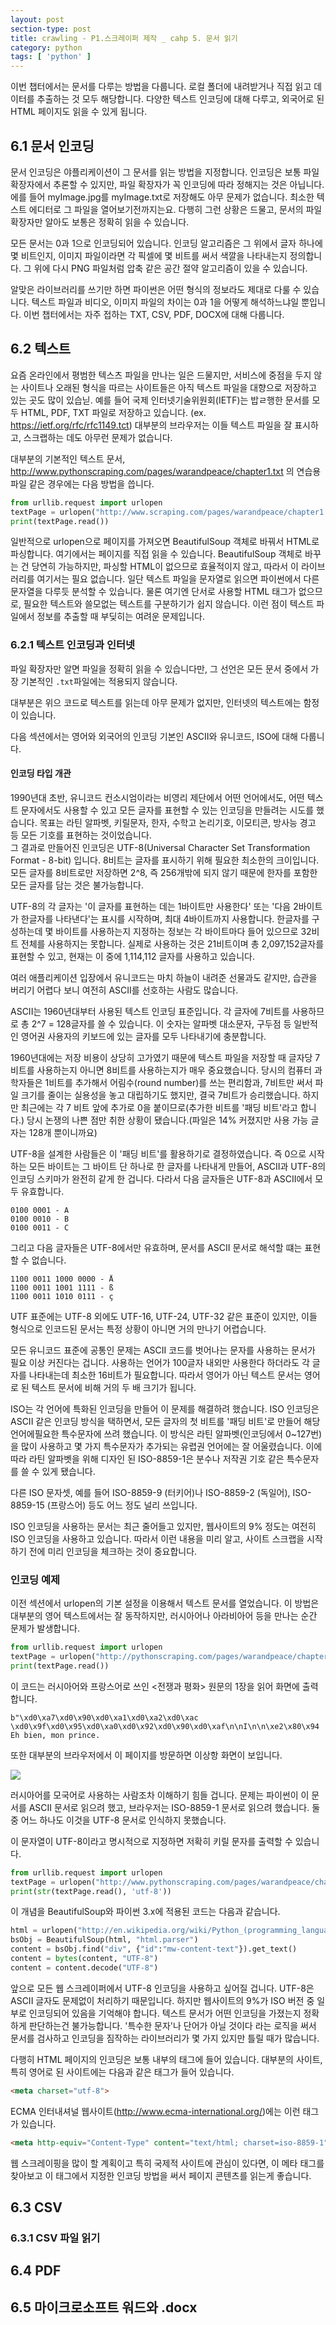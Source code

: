 ```yaml
---
layout: post
section-type: post
title: crawling - P1.스크레이퍼 제작 _ cahp 5. 문서 읽기
category: python
tags: [ 'python' ]
---
```


이번 챕터에서는 문서를 다루는 방법을 다룹니다. 로컬 폴더에 내려받거나 직접 읽고 데이터를 추출하는 것 모두 해당합니다. 다양한 텍스트 인코딩에 대해 다루고, 외국어로 된 HTML 페이지도 읽을 수 있게 됩니다.

## 6.1 문서 인코딩

문서 인코딩은 야플리케이션이 그 문서를 읽는 방법을 지정합니다. 인코딩은 보통 파일 확장자에서 추론할 수 있지만, 파일 확장자가 꼭 인코딩에 따라 정해지는 것은 아닙니다. 에를 들어 myImage.jpg를 myImage.txt로 저장해도 아무 문제가 없습니다. 최소한 텍스트 에디터로 그 파일을 열어보기전까지는요. 다행히 그런 상황은 드물고, 문서의 파일 확장자만 알아도 보통은 정확히 읽을 수 있습니다.  

모든 문서는 0과 1으로 인코딩되어 있습니다. 인코딩 알고리즘은 그 위에서 글자 하나에 몇 비트인지, 이미지 파일이라면 각 픽셀에 몇 비트를 써서 색깔을 나타내는지 정의합니다. 그 위에 다시 PNG 파일처럼 압축 같은 공간 절약 알고리즘이 있을 수 있습니다.  

알맞은 라이브러리를 쓰기만 하면 파이썬은 어떤 형식의 정보라도 제대로 다룰 수 있습니다. 텍스트 파일과 비디오, 이미지 파일의 차이는 0과 1을 어떻게 해석하느냐일 뿐입니다. 이번 챕터에서는 자주 접하는 TXT, CSV, PDF, DOCX에 대해 다룹니다.

## 6.2 텍스트

요즘 온라인에서 평범한 텍스츠 파일을 만나는 일은 드물지만, 서비스에 중점을 두지 않는 사이트나 오래된 형식을 따르는 사이트들은 아직 텍스트 파일을 대향으로 저장하고 있는 곳도 많이 있습닏. 예를 들어 국제 인터넷기술위원회(IETF)는 밥ㄹ행한 문서를 모두 HTML, PDF, TXT 파일로 저장하고 있습니다. (ex. https://ietf.org/rfc/rfc1149.tct) 대부분의 브라우저는 이들 텍스트 파일을 잘 표시하고, 스크랩하는 데도 아무런 문제가 없습니다.  

대부분의 기본적인 텍스트 문서, http://www.pythonscraping.com/pages/warandpeace/chapter1.txt 의 연습용 파일 같은 경우에는 다음 방법을 씁니다.

```python
from urllib.request import urlopen
textPage = urlopen("http://www.scraping.com/pages/warandpeace/chapter1.txt")
print(textPage.read())
```

일반적으로 urlopen으로 페이지를 가져오면 BeautifulSoup 객체로 바꿔서 HTML로 파싱합니다. 여기에서는 페이지를 직접 읽을 수 있습니다. BeautifulSoup 객체로 바꾸는 건 당연히 가능하지만, 파싱할 HTML이 없으므로 효율적이지 않고, 따라서 이 라이브러리를 여기서는 필요 없습니다. 일단 텍스트 파일을 문자열로 읽으면 파이썬에서 다른 문자열을 다루듯 분석할 수 있습니다. 물론 여기엔 단서로 사용할 HTML 태그가 없으므로, 필요한 텍스트와 쓸모없는 텍스트를 구분하기가 쉽지 않습니다. 이런 점이 텍스트 파일에서 정보를 추출할 때 부딪히는 여려운 문제입니다.

### 6.2.1 텍스트 인코딩과 인터넷

파일 확장자만 알면 파일을 정확히 읽을 수 있습니다만, 그 선언은 모든 문서 중에서 가장 기본적인 `.txt`파일에는 적용되지 않습니다.  

대부분은 위으 코드로 텍스트를 읽는데 아무 문제가 없지만, 인터넷의 텍스트에는 함정이 있습니다.  

다음 섹션에서는 영어와 외국어의 인코딩 기본인 ASCII와 유니코드, ISO에 대해 다룹니다.

#### 인코딩 타입 개관

1990년대 초반, 유니코드 컨소시엄이라는 비영리 제단에서 어떤 언어에서도, 어떤 텍스트 문자에서도 사용할 수 있고 모든 글자를 표현할 수 있는 인코딩을 만들려는 시도를 했습니다. 목표는 라틴 알파벳, 키릴문자, 한자, 수학고 논리기호, 이모티콘, 방사능 경고 등 모든 기호를 표현하는 것이었습니다.  
그 결과로 만들어진 인코딩은 UTF-8(Universal Character Set Transformation Format - 8-bit) 입니다. 8비트는 글자를 표시하기 위해 필요한 최소한의 크이입니다. 모든 글자를 8비트로만 저장하면 2^8, 즉 256개밖에 되지 않기 때문에 한자를 포함한 모든 글자를 담는 것은 불가능합니다.  

UTF-8의 각 글자는 '이 글자를 표현하는 데는 1바이트만 사용한다' 또는 '다음 2바이트가 한글자를 나타낸다'는 표시를 시작하며, 최대 4바이트까지 사용합니다. 한글자를 구성하는데 몇 바이트를 사용하는지 지정하는 정보는 각 바이트마다 들어 있으므로 32비트 전체를 사용하지는 못합니다. 실제로 사용하는 것은 21비트이며 총 2,097,152글자를 표현할 수 있고, 현재는 이 중에 1,114,112 글자를 사용하고 있습니다.  

여러 애플리케이션 입장에서 유니코드는 마치 하늘이 내려준 선물과도 같지만, 습관을 버리기 어렵다 보니 여전히 ASCII를 선호하는 사람도 많습니다.  

ASCII는 1960년대부터 사용된 텍스트 인코딩 표준입니다. 각 글자에 7비트를 사용하므로 총 2^7 = 128글자를 쓸 수 있습니다. 이 숫자는 알파벳 대소문자, 구두점 등 일반적인 영어권 사용자의 키보드에 있는 글자를 모두 나타내기에 충분합니다.  

1960년대에는 저장 비용이 상당히 고가였기 때문에 텍스트 파일을 저장할 때 글자당 7비트를 사용하는지 아니면 8비트를 사용하는지가 매우 중요했습니다. 당시의 컴퓨터 과학자들은 1비트를 추가해서 어림수(round number)를 쓰는 편리함과, 7비트만 써서 파일 크기를 줄이는 실용성을 놓고 대립하기도 했지만, 결국 7비트가 승리했습니다. 하지만 최근에는 각 7 비트 앞에 추가로 0을 붙이므로(추가한 비트를 '패딩 비트'라고 합니다.) 당시 논쟁의 나쁜 점만 취한 상황이 됐습니다.(파일은 14% 커졌지만 사용 가능 글자는 128개 뿐이니까요)  

UTF-8을 설계한 사람들은 이 '패딩 비트'를 활용하기로 결정하였습니다. 즉 0으로 시작하는 모든 바이트는 그 바이트 단 하나로 한 글자를 나타내게 만들어, ASCII과 UTF-8의 인코딩 스키마가 완전히 같게 한 겁니다. 다라서 다음 글자들은 UTF-8과 ASCII에서 모두 유효합니다.  

```
0100 0001 - A
0100 0010 - B
0100 0011 - C
```
그리고 다음 글자들은 UTF-8에서만 유효하며, 문서를 ASCII 문서로 해석할 떄는 표현할 수 없습니다.

```
1100 0011 1000 0000 - Å
1100 0011 1001 1111 - ß
1100 0011 1010 0111 - ç
```

UTF 표준에는 UTF-8 외에도 UTF-16,  UTF-24, UTF-32 같은 표준이 있지만, 이들 형식으로 인코드된 문서는 특정 상황이 아니면 거의 만나기 어렵습니다.  

모든 유니코드 표준에 공통인 문제는 ASCII 코드를 벗어나는 문자를 사용하는 문서가 필요 이상 커진다는 겁니다. 사용하는 언어가 100글자 내외만 사용한다 하더라도 각 글자를 나타내는데 최소한 16비트가 필요합니다. 따라서 영어가 아닌 텍스트 문서는 영어로 된 텍스트 문서에 비해 거의 두 배 크기가 됩니다.  

ISO는 각 언어에 특화된 인코딩을 만들어 이 문제를 해결하려 했습니다. ISO 인코딩은 ASCII 같은 인코딩 방식을 택하면서, 모든 글자의 첫 비트를 '패딩 비트'로 만들어 해당 언어에필요한 특수문자에 쓰려 했습니다. 이 방식은 라틴 알파벳(인코딩에서 0~127번)을 많이 사용하고 몇 가지 특수문자가 추가되는 유렵권 언어에는 잘 어울렸습니다. 이에 따라 라틴 알파벳을 위해 디자인 된 ISO-8859-1은 분수나 저작권 기호 같은 특수문자를 쓸 수 있게 됐습니다.  

다른 ISO 문자셋, 예를 들어 ISO-8859-9 (터키어)나 ISO-8859-2 (독일어), ISO-8859-15 (프랑스어) 등도 어느 정도 널리 쓰입니다.  

ISO 인코딩을 사용하는 문서는 최근 줄어들고 있지만, 웹사이트의 9% 정도는 여전히 ISO 인코딩을 사용하고 있습니다. 따라서 이런 내용을 미리 알고, 사이트 스크랩을 시작하기 전에 미리 인코딩을 체크하는 것이 중요합니다.

### 인코딩 예제

이전 섹션에서 urlopen의 기본 설정을 이용해서 텍스트 문서를 열었습니다. 이 방법은 대부분의 영어 텍스트에서는 잘 동작하지만, 러시아어나 아라비아어 등을 만나는 순간 문제가 발생합니다.  

```python
from urllib.request import urlopen
textPage = urlopen("http://pythonscraping.com/pages/warandpeace/chapter1-ru.txt")
print(textPage.read())
```

이 코드는 러시아어와 프랑스어로 쓰인 <전쟁과 평화> 원문의 1장을 읽어 화면에 출력합니다.

```
b"\xd0\xa7\xd0\x90\xd0\xa1\xd0\xa2\xd0\xac \xd0\x9f\xd0\x95\xd0\xa0\xd0\x92\xd0\x90\xd0\xaf\n\nI\n\n\xe2\x80\x94 Eh bien, mon prince.
```
또한 대부분의 브라우저에서 이 페이지를 방문하면 이상항 화면이 보입니다.

![]({{site.url}}/img/post/python/crawling/p1c6_2.png)

러시아어를 모국어로 사용하는 사람조차 이해하기 힘들 겁니다. 문제는 파이썬이 이 문서를 ASCII 문서로 읽으려 했고, 브라우저는 ISO-8859-1 문서로 읽으려 했습니다. 둘 중 어느 하나도 이것을 UTF-8 문서로 인식하지 못했습니다.  

이 문자열이 UTF-8이라고 명시적으로 지정하면 저확히 키릴 문자를 출력할 수 있습니다.

```python
from urllib.request import urlopen
textPage = urlopen("http://www.pythonscraping.com/pages/warandpeace/chapter1-ru.txt")
print(str(textPage.read(), 'utf-8'))
```
이 개념을 BeautifulSoup와 파이썬 3.x에 적용된 코드는 다음과 같습니다.

```python
html = urlopen("http://en.wikipedia.org/wiki/Python_(programming_language)")
bsObj = BeautifulSoup(html, "html.parser")
content = bsObj.find("div", {"id":"mw-content-text"}).get_text()
content = bytes(content, "UTF-8")
content = content.decode("UTF-8")
```

앞으로 모든 웹 스크레이퍼에서 UTF-8 인코딩을 사용하고 싶어질 겁니다. UTF-8은 ASCII 글자도 문제없이 처리하기 때문입니다. 하지만 웹사이트의 9%가 ISO 버전 중 일부로 인코딩되어 있음을 기억해야 합니다. 텍스트 문서가 어떤 인코딩을 가졌는지 정확하게 판단하는건 불가능합니다. '특수한 문자'나 단어가 아닐 것이다 라는 로직을 써서 문서를 검사하고 인코딩을 짐작하는 라이브러리가 몇 가지 있지만 틀릴 때가 많습니다.  

다행히 HTML 페이지의 인코딩은 보통 <head> 내부의 태그에 들어 있습니다. 대부분의 사이트, 특히 영어로 된 사이트에는 다음과 같은 태그가 들어 있습니다.

```html
<meta charset="utf-8">
```
ECMA 인터내셔널 웹사이트(http://www.ecma-international.org/)에는 이런 태그가 있습니다.
```html
<meta http-equiv="Content-Type" content="text/html; charset=iso-8859-1">
```
웹 스크레이핑을 많이 할 계획이고 특히 국제적 사이트에 관심이 있다면, 이 메타 태그를 찾아보고 이 태그에서 지정한 인코딩 방법을 써서 페이지 콘텐츠를 읽는게 좋습니다.


## 6.3 CSV

### 6.3.1 CSV 파일 읽기

## 6.4 PDF

## 6.5 마이크로소프트 워드와 .docx
